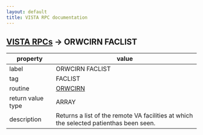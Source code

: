 ```yaml
---
layout: default
title: VISTA RPC documentation
---
```




## [VISTA RPCs](TableOfContent.md) &#8594; ORWCIRN FACLIST 

 property | value 
--- | --- 
 label | ORWCIRN FACLIST
 tag | FACLIST
 routine | [ORWCIRN](http://code.osehra.org/dox/Routine_ORWCIRN_source.html)
 return value type | ARRAY
 description | Returns a list of the remote VA facilities at which the selected patienthas been seen.
